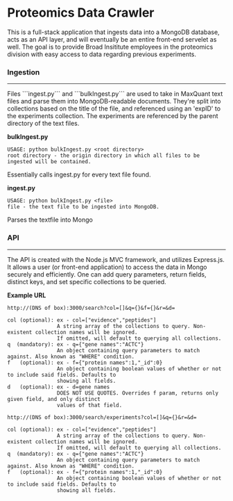 <h1>Proteomics Data Crawler</h1>

This is a full-stack application that ingests data into a MongoDB database, acts as an API layer, 
and will eventually be an entire front-end servelet as well. The goal is to provide Broad Insititute 
employees in the proteomics division with easy access to data regarding previous experiments.

<h3>Ingestion</h3>
<hr>
Files ```ingest.py``` and ```bulkIngest.py``` are used to take in MaxQuant text files and parse them
into MongoDB-readable documents. They're split into collections based on the title of the file, and referenced
using an 'expID' to the experiments collection. The experiments are referenced by the parent directory of the
text files.

<b>bulkIngest.py</b>
```
USAGE: python bulkIngest.py <root directory>
root directory - the origin directory in which all files to be ingested will be contained.
```
Essentially calls ingest.py for every text file found.

<b>ingest.py</b>
```
USAGE: python bulkIngest.py <file>
file - the text file to be ingested into MongoDB.
```
Parses the textfile into Mongo

<h3>API</h3>
<hr>
The API is created with the Node.js MVC framework, and utilizes Express.js. It allows a user (or front-end application) 
to access the data in Mongo securely and efficiently. One can add query parameters, return fields, distinct keys, 
and set specific collections to be queried.

<b>Example URL</b>

```http://(DNS of box):3000/search?col=[]&q={}&f={}&r=&d=```
```
col (optional): ex - col=["evidence","peptides"]
                A string array of the collections to query. Non-existent collection names will be ignored.
                If omitted, will default to querying all collections.
q  (mandatory): ex - q={"gene names":"ACTC"}
                An object containing query parameters to match against. Also known as "WHERE" condition.
f   (optional): ex - f={"protein names":1,"_id":0}
                An object containing boolean values of whether or not to include said fields. Defaults to
                showing all fields.
d   (optional): ex - d=gene names
                DOES NOT USE QUOTES. Overrides f param, returns only given field, and only distinct
                values of that field.
```

```http://(DNS of box):3000/search/experiments?col=[]&q={}&r=&d=```
```
col (optional): ex - col=["evidence","peptides"]
                A string array of the collections to query. Non-existent collection names will be ignored.
                If omitted, will default to querying all collections.
q  (mandatory): ex - q={"gene names":"ACTC"}
                An object containing query parameters to match against. Also known as "WHERE" condition.
f   (optional): ex - f={"protein names":1,"_id":0}
                An object containing boolean values of whether or not to include said fields. Defaults to
                showing all fields.
```
